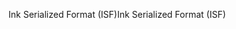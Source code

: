 <span data-ttu-id="21a57-101">Ink Serialized Format (ISF)</span><span class="sxs-lookup"><span data-stu-id="21a57-101">Ink Serialized Format (ISF)</span></span>